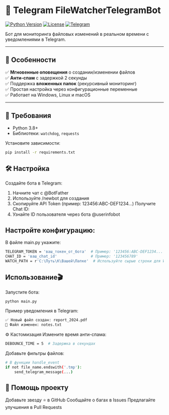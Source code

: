 # 🤖 Telegram FileWatcherTelegramBot

[![Python Version](https://img.shields.io/badge/Python-3.8%2B-blue)](https://www.python.org/)
[![License](https://img.shields.io/badge/License-MIT-green)](#license)
[![Telegram](https://img.shields.io/badge/Telegram-Bot-red)](https://core.telegram.org/bots)

Бот для мониторинга файловых изменений в реальном времени с уведомлениями в Telegram.

---

## 🚀 Особенности
✅ **Мгновенные оповещения** о создании/изменении файлов  
✅ **Анти-спам** с задержкой 2 секунды  
✅ Поддержка **вложенных папок** (рекурсивный мониторинг)  
✅ Простая настройка через конфигурационные переменные  
✅ Работает на Windows, Linux и macOS

---

## 📝 Требования
- Python 3.8+
- Библиотеки: `watchdog`, `requests`

Установите зависимости:
```bash
pip install -r requirements.txt
```

## 🛠 Настройка
Создайте бота в Telegram:
1. Начните чат с @BotFather
2. Используйте /newbot для создания
3. Скопируйте API Token (пример: 123456:ABC-DEF1234...)
Получите Chat ID:
1. Узнайте ID пользователя через бота @userinfobot
## Настройте конфигурацию:
В файле main.py укажите:
```bash
TELEGRAM_TOKEN = 'ваш_токен_от_бота'  # Пример: '123456:ABC-DEF1234...'
CHAT_ID = 'ваш_chat_id'               # Пример: '123456789'
WATCH_PATH = r'C:\Путь\К\Вашей\Папке'  # Используйте сырые строки для Windows\ Может быть и шара напривер: \\Test-fs-01\
```
## Использование🎬
Запустите бота:
```bash
python main.py
```
Пример уведомления в Telegram:
```bash
✅ Новый файл создан: report_2024.pdf
🔄 Файл изменен: notes.txt
```

⚙️ Кастомизация
Измените время анти-спама:
```bash
DEBOUNCE_TIME = 5  # Задержка в секундах
```
Добавьте фильтры файлов:
```bash
# В функции handle_event
if not file_name.endswith('.tmp'):
    send_telegram_message(...)
```
## 🤝 Помощь проекту
Добавьте звезду ⭐️ в GitHub
Сообщайте о багах в Issues
Предлагайте улучшения в Pull Requests
